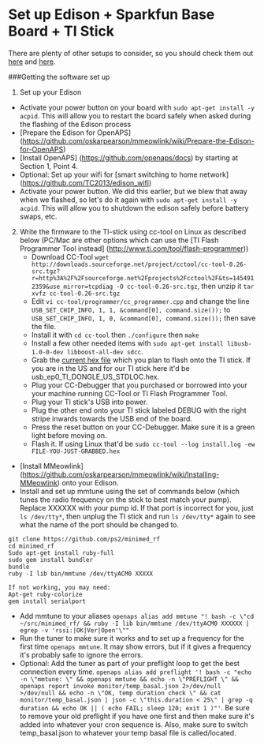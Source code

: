 
# Set up Edison + Sparkfun Base Board + TI Stick
There are plenty of other setups to consider, so you should check them out [here](https://github.com/oskarpearson/mmeowlink/wiki) and [here](https://github.com/openaps/docs).

###Getting the software set up
1. Set up your Edison
  * Activate your power button on your board with ```sudo apt-get install -y acpid```. This will allow you to restart the board safely when asked during the flashing of the Edison process
  * [Prepare the Edison for OpenAPS] (https://github.com/oskarpearson/mmeowlink/wiki/Prepare-the-Edison-for-OpenAPS)
  * [Install OpenAPS] (https://github.com/openaps/docs) by starting at Section 1, Point 4. 
  * Optional: Set up your wifi for [smart switching to home network] (https://github.com/TC2013/edison_wifi)
  * Activate your power button. We did this earlier, but we blew that away when we flashed, so let's do it again with  ```sudo apt-get install -y acpid```. This will allow you to shutdown the edison safely before battery swaps, etc.
2. Write the firmware to the TI-stick using cc-tool on Linux as described below (PC/Mac are other options which can use the [TI Flash Programmer Tool instead] (http://www.ti.com/tool/flash-programmer))
    * Download CC-Tool ```wget http://downloads.sourceforge.net/project/cctool/cc-tool-0.26-src.tgz?r=http%3A%2F%2Fsourceforge.net%2Fprojects%2Fcctool%2F&ts=1454912359&use_mirror=tcpdiag -O cc-tool-0.26-src.tgz```, then unzip it ```tar xvfz cc-tool-0.26-src.tgz```
    * Edit ```vi cc-tool/programmer/cc_programmer.cpp``` and change the line ```USB_SET_CHIP_INFO, 1, 1, &command[0], command.size());``` to ```USB_SET_CHIP_INFO, 1, 0, &command[0], command.size());``` then save the file.
    * Install it with ```cd cc-tool``` then ```./configure``` then  ```make```
    * Install a few other needed items with ```sudo apt-get install libusb-1.0-0-dev libboost-all-dev sdcc```. 
    * Grab the [current hex file](https://github.com/ps2/subg_rfspy/releases) which you plan to flash onto the TI stick. If you are in the US and for our TI stick here it'd be usb_ep0_TI_DONGLE_US_STDLOC.hex.
    * Plug your CC-Debugger that you purchased or borrowed into your your machine running CC-Tool or TI Flash Programmer Tool.
    * Plug your TI stick's USB into power.
    * Plug the other end onto your TI stick labeled DEBUG with the right stripe inwards towards the USB end of the board.
    * Press the reset button on your CC-Debugger. Make sure it is a green light before moving on.
    * Flash it. If using Linux that'd be ```sudo cc-tool --log install.log -ew FILE-YOU-JUST-GRABBED.hex```
  * [Install MMeowlink] (https://github.com/oskarpearson/mmeowlink/wiki/Installing-MMeowlink) onto your Edison.
  * Install and set up mmtune using the set of commands below (which tunes the radio frequency on the stick to best match your pump). Replace XXXXXX with your pump id. If that port is incorrect for you, just `ls /dev/tty*`, then unplug the TI stick and run `ls /dev/tty*` again to see what the name of the port should be changed to.
```
git clone https://github.com/ps2/minimed_rf
cd minimed_rf
Sudo apt-get install ruby-full
sudo gem install bundler
bundle
ruby -I lib bin/mmtune /dev/ttyACM0 XXXXX

If not working, you may need:
Apt-get ruby-colorize
gem install serialport
```
  * Add mmtune to your aliases ```openaps alias add mmtune "! bash -c \"cd ~/src/minimed_rf/ && ruby -I lib bin/mmtune /dev/ttyACM0 XXXXXX | egrep -v 'rssi:|OK|Ver|Open'\""```
  * Run the tuner to make sure it works and to set up a frequency for the first time ```openaps mmtune```. It may show errors, but if it gives a frequency it's probably safe to ignore the errors.
  * Optional: Add the tuner as part of your preflight loop to get the best connection every time. ```openaps alias add preflight '! bash -c "echo -n \"mmtune: \" && openaps mmtune && echo -n \"PREFLIGHT \" && openaps report invoke monitor/temp_basal.json 2>/dev/null >/dev/null && echo -n \"OK, temp duration check \" && cat monitor/temp_basal.json | json -c \"this.duration < 25\" | grep -q duration && echo OK || ( echo FAIL; sleep 120; exit 1 )"'```. Be sure to remove your old preflight if you have one first and then make sure it's added into whatever your cron sequence is. Also, make sure to switch temp_basal.json to whatever your temp basal file is called/located.
